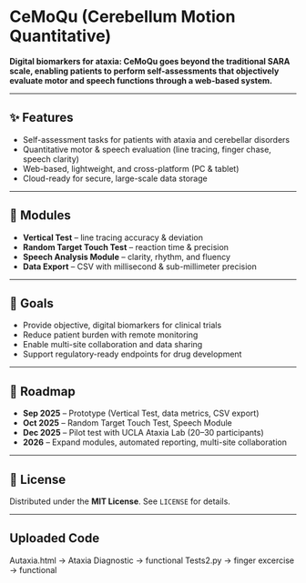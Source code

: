 # CeMoQu (Cerebellum Motion Quantitative)

**Digital biomarkers for ataxia: CeMoQu goes beyond the traditional SARA scale, enabling patients to perform self-assessments that objectively evaluate motor and speech functions through a web-based system.**

---

## ✨ Features

* Self-assessment tasks for patients with ataxia and cerebellar disorders
* Quantitative motor & speech evaluation (line tracing, finger chase, speech clarity)
* Web-based, lightweight, and cross-platform (PC & tablet)
* Cloud-ready for secure, large-scale data storage

---

## 🧩 Modules

* **Vertical Test** – line tracing accuracy & deviation
* **Random Target Touch Test** – reaction time & precision
* **Speech Analysis Module** – clarity, rhythm, and fluency
* **Data Export** – CSV with millisecond & sub-millimeter precision

---

## 🎯 Goals

* Provide objective, digital biomarkers for clinical trials
* Reduce patient burden with remote monitoring
* Enable multi-site collaboration and data sharing
* Support regulatory-ready endpoints for drug development

---

## 🚀 Roadmap

* **Sep 2025** – Prototype (Vertical Test, data metrics, CSV export)
* **Oct 2025** – Random Target Touch Test, Speech Module
* **Dec 2025** – Pilot test with UCLA Ataxia Lab (20–30 participants)
* **2026** – Expand modules, automated reporting, multi-site collaboration

---

## 📜 License

Distributed under the **MIT License**. See `LICENSE` for details.

---

## Uploaded Code

Autaxia.html -> Ataxia Diagnostic -> functional
Tests2.py -> finger excercise -> functional

